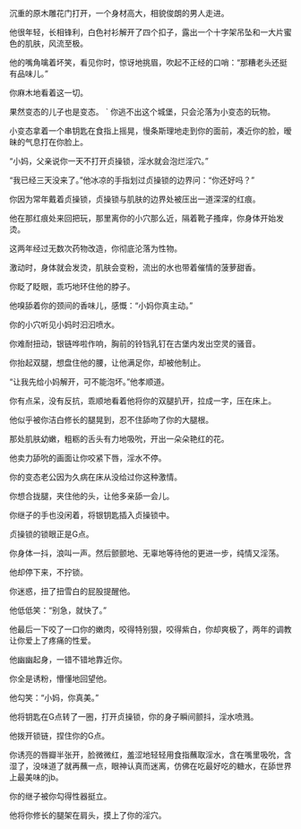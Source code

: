 
沉重的原木雕花门打开，一个身材高大，相貌俊朗的男人走进。

他很年轻，长相锋利，白色衬衫解开了四个扣子，露出一个十字架吊坠和一大片蜜色的肌肤，风流至极。

他的嘴角噙着坏笑，看见你时，惊讶地挑眉，吹起不正经的口哨：“那糟老头还挺有品味儿。”

你麻木地看着这一切。

果然变态的儿子也是变态。
`
你逃不出这个城堡，只会沦落为小变态的玩物。

小变态拿着一个串钥匙在食指上摇晃，慢条斯理地走到你的面前，凑近你的脸，暧昧的气息打在你脸上。

“小妈，父亲说你一天不打开贞操锁，淫水就会泡烂淫穴。”

“我已经三天没来了。”他冰凉的手指划过贞操锁的边界问：“你还好吗？”

你因为常年戴着贞操锁，贞操锁与肌肤的边界处被压出一道深深的红痕。

他在那红痕处来回把玩，那里离你的小穴那么近，隔着靴子搔痒，你身体开始发烫。

这两年经过无数次药物改造，你彻底沦落为性物。

激动时，身体就会发烫，肌肤会变粉，流出的水也带着催情的菠萝甜香。

你眨了眨眼，乖巧地环住他的脖子。

他嗅舔着你的颈间的香味儿，感慨：“小妈你真主动。”

你的小穴听见小妈时汩汩喷水。

你难耐扭动，银链哗啦作响，胸前的铃铛乳钉在古堡内发出空灵的骚音。

你抬起双腿，想盘住他的腰，让他满足你，却被他制止。

“让我先给小妈解开，可不能泡坏。”他孝顺道。

你有点呆，没有反抗，乖顺地看着他将你的双腿扒开，拉成一字，压在床上。

他似乎被你洁白修长的腿晃到，忍不住舔吻了你的大腿根。

那处肌肤幼嫩，粗粝的舌头有力地吸吮，开出一朵朵艳红的花。

 他卖力舔吮的画面让你咬紧下唇，淫水不停。

你的变态老公因为久病在床从没给过你这种激情。

你想合拢腿，夹住他的头，让他多亲舔一会儿。

你继子的手也没闲着，将银钥匙插入贞操锁中。

贞操锁的锁眼正是G点。

你身体一抖，浪叫一声。然后颤颤地、无辜地等待他的更进一步，纯情又淫荡。

他却停下来，不拧锁。

你迷惑，扭了扭雪白的屁股提醒他。

他低低笑：“别急，就快了。”

他最后一下咬了一口你的嫩肉，咬得特别狠，咬得紫白，你却爽极了，两年的调教让你爱上了疼痛的性爱。

他幽幽起身，一错不错地靠近你。

你全是诱粉，懵懂地回望他。

他勾笑：“小妈，你真美。”

他将钥匙在G点转了一圈，打开贞操锁，你的身子瞬间颤抖，淫水喷溅。

他拨开锁链，捏住你的G点。

你诱亮的唇瓣半张开，脸微微红，羞涩地轻轻用食指蘸取淫水，含在嘴里吸吮，含湿了，没味道了就再蘸一点，眼神认真而迷离，仿佛在吃最好吃的糖水，在舔世界上最美味的jb。 

你的继子被你勾得性器挺立。

他将你修长的腿架在肩头，摸上了你的淫穴。
